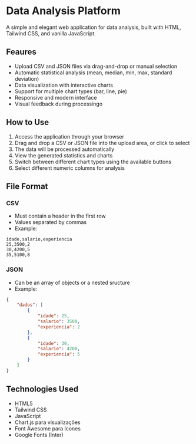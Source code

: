 # Data Analysis Platform

A simple and elegant web application for data analysis, built with HTML, Tailwind CSS, and vanilla JavaScript.

## Feaures

- Upload CSV and JSON files via drag-and-drop or manual selection
- Automatic statistical analysis (mean, median, min, max, standard deviation)
- Data visualization with interactive charts
- Support for multiple chart types (bar, line, pie)
- Responsive and modern interface
- Visual feedback during processingo

## How to Use

1. Access the application through your browser
2. Drag and drop a CSV or JSON file into the upload area, or click to select
3. The data will be processed automatically
4. View the generated statistics and charts
5. Switch between different chart types using the available buttons
6. Select different numeric columns for analysis

## File Format

### CSV
- Must contain a header in the first row
- Values separated by commas
- Example:
```csv
idade,salario,experiencia
25,3500,2
30,4200,5
35,5100,8
```

### JSON
- Can be an array of objects or a nested sructure
- Example:
```json
{
    "dados": [
        {
            "idade": 25,
            "salario": 3500,
            "experiencia": 2
        },
        {
            "idade": 30,
            "salario": 4200,
            "experiencia": 5
        }
    ]
}
```

## Technologies Used

- HTML5
- Tailwind CSS
- JavaScript 
- Chart.js para visualizações
- Font Awesome para ícones
- Google Fonts (Inter)
